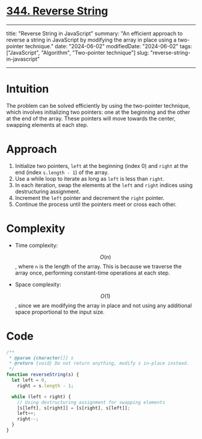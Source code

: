 # [344. Reverse String](https://leetcode.com/problems/reverse-string/description)

---

title: "Reverse String in JavaScript"
summary: "An efficient approach to reverse a string in JavaScript by modifying the array in place using a two-pointer technique."
date: "2024-06-02"
modifiedDate: "2024-06-02"
tags: ["JavaScript", "Algorithm", "Two-pointer technique"]
slug: "reverse-string-in-javascript"

---

# Intuition

<!-- Describe your first thoughts on how to solve this problem. -->

The problem can be solved efficiently by using the two-pointer technique, which involves initializing two pointers: one at the beginning and the other at the end of the array. These pointers will move towards the center, swapping elements at each step.

# Approach

<!-- Describe your approach to solving the problem. -->

1. Initialize two pointers, `left` at the beginning (index 0) and `right` at the end (index `s.length - 1`) of the array.
2. Use a while loop to iterate as long as `left` is less than `right`.
3. In each iteration, swap the elements at the `left` and `right` indices using destructuring assignment.
4. Increment the `left` pointer and decrement the `right` pointer.
5. Continue the process until the pointers meet or cross each other.

# Complexity

- Time complexity:
  <!-- Add your time complexity here, e.g. $$O(n)$$ -->

  $$O(n)$$, where `n` is the length of the array. This is because we traverse the array once, performing constant-time operations at each step.

- Space complexity:
  <!-- Add your space complexity here, e.g. $$O(n)$$ -->
  $$O(1)$$, since we are modifying the array in place and not using any additional space proportional to the input size.

# Code

```javascript
/**
 * @param {character[]} s
 * @return {void} Do not return anything, modify s in-place instead.
 */
function reverseString(s) {
  let left = 0,
    right = s.length - 1;

  while (left < right) {
    // Using destructuring assignment for swapping elements
    [s[left], s[right]] = [s[right], s[left]];
    left++;
    right--;
  }
}
```
